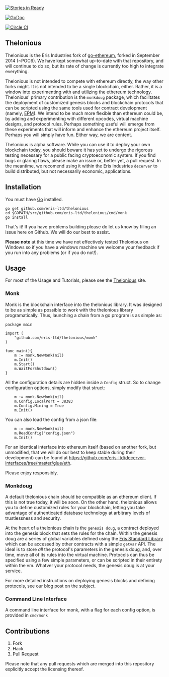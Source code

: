 [![Stories in Ready](https://badge.waffle.io/eris-ltd/thelonious.png?label=ready&title=Ready)](https://waffle.io/eris-ltd/thelonious)

[![GoDoc](https://godoc.org/github.com/thelonious?status.png)](https://godoc.org/github.com/eris-ltd/thelonious)

[![Circle CI](https://circleci.com/gh/eris-ltd/thelonious/tree/master.svg?style=svg)](https://circleci.com/gh/eris-ltd/thelonious/tree/master)

## Thelonious

Thelonious is the Eris Industries fork of [go-ethereum](https://github.com/ethereum/go-ethereum), forked in September 2014 (~POC6). We have kept somewhat up-to-date with that repository, and will continue to do so, but its rate of change is currently too high to integrate everything.

Thelonious is not intended to compete with ethereum directly, the way other forks might. It is not intended to be a single blockchain, either. Rather, it is a window into experimenting with and utilizing the ethereum technology. Thelonious' primary contribution is the `monkdoug` package, which facilitates the deployment of customized genesis blocks and blockchain protocols that can be scripted using the same tools used for contract development (namely, [EPM](https://github.com/eris-ltd/epm-go)). We intend to be much more flexible than ethereum could be, by adding and experimenting with different opcodes, virtual machine designs, and protocol rules. Perhaps something useful will emerge from these experiments that will inform and enhance the ethereum project itself. Perhaps you will simply have fun. Either way, we are content.

Thelonious is alpha software. While you can use it to deploy your own blockchain today, you should beware it has yet to undergo the rigorous testing necessary for a public facing cryptoeconomic system. If you find bugs or glaring flaws, please make an issue or, better yet, a pull request. In the meantime, we recomend using it within the Eris Industries `decerver` to build distributed, but not necessarily economic, applications.

## Installation

You must have [Go](https://golang.org/) installed.

```
go get github.com/eris-ltd/thelonious
cd $GOPATH/src/github.com/eris-ltd/thelonious/cmd/monk
go install
```

That's it! If you have problems building please do let us know by filing an issue here on Github. We will do our best to assist.

**Please note** at this time we have not effectively tested Thelonious on Windows so if you have a windows machine we welcome your feedback if you run into any problems (or if you do not!).

## Usage

For most of the Usage and Tutorials, please see the [Thelonious](https://thelonious.io) site.

### Monk

Monk is the blockchain interface into the thelonious library. It was designed to be as simple as possible to work with the thelonious library programatically. Thus, launching a chain from a go program is as simple as:

```
package main

import (
    "github.com/eris-ltd/thelonious/monk"
)

func main(){
    m := monk.NewMonk(nil)
    m.Init()
    m.Start()
    m.WaitForShutdown()
}
```

All the configuration details are hidden inside a `Config` struct. So to change configuration options, simply modify that struct:

```
    m := monk.NewMonk(nil)
    m.Config.LocalPort = 38383
    m.Config.Mining = True
    m.Init()
```

You can also load the config from a json file:

```
    m := monk.NewMonk(nil)
    m.ReadConfig("config.json")
    m.Init()

```

For an identical interface into ethereum itself (based on another fork, but unmodified, that we will do our best to keep stable during their development) can be found at https://github.com/eris-ltd/decerver-interfaces/tree/master/glue/eth.

Please enjoy responsibly.

### Monkdoug

A default thelonious chain should be compatible as an ethereum client. If this is not true today, it will be soon. On the other hand, thelonious allows you to define customized rules for your blockchain, letting you take advantage of authenticated database technology at arbitrary levels of trustlessness and security.

At the heart of a thelonious chain is the `genesis doug`, a contract deployed into the genesis block that sets the rules for the chain. Within the genesis doug are a series of global variables defined using the [Eris Standard Library](https://github.com/eris-ltd/eris-std-lib) which can be accessed by other contracts with a simple `getvar` API. The ideal is to store *all* the protocol's parameters in the genesis doug, and, over time, move all of its rules into the virtual machine. Protocols can thus be specified using a few simple parameters, or can be scripted in their entirety within the vm. Whatver your protocol needs, the genesis doug is at your service.

For more detailed instructions on deploying genesis blocks and defining protocols, see our blog post on the subject.

### Command Line Interface

A command line interface for monk, with a flag for each config option, is provided in `cmd/monk`

## Contributions

1. Fork
2. Hack
3. Pull Request

Please note that any pull requests which are merged into this repository explicitly accept the licensing thereof.
